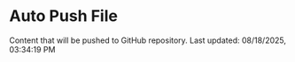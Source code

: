 # Auto Push File

Content that will be pushed to GitHub repository.
Last updated: 08/18/2025, 03:34:19 PM